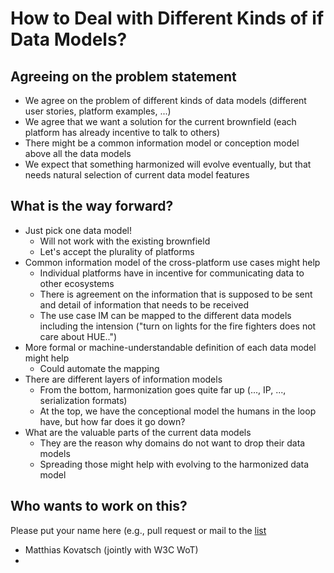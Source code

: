 # How to Deal with Different Kinds of if Data Models?

## Agreeing on the problem statement

* We agree on the problem of different kinds of data models (different user stories, platform examples, ...)
* We agree that we want a solution for the current brownfield (each platform has already incentive to talk to others) 
* There might be a common information model or conception model above all the data models
* We expect that something harmonized will evolve eventually, but that needs natural selection of current data model features

## What is the way forward?

* Just pick one data model!
  * Will not work with the existing brownfield
  * Let's accept the plurality of platforms
* Common information model of the cross-platform use cases might help
  * Individual platforms have in incentive for communicating data to other ecosystems
  * There is agreement on the information that is supposed to be sent and detail of information that needs to be received
  * The use case IM can be mapped to the different data models including the intension ("turn on lights for the fire fighters does not care about HUE..")
* More formal or machine-understandable definition of each data model might help
  * Could automate the mapping
* There are different layers of information models
  * From the bottom, harmonization goes quite far up (..., IP, ..., serialization formats)
  * At the top, we have the conceptional model the humans in the loop have, but how far does it go down?
* What are the valuable parts of the current data models
  * They are the reason why domains do not want to drop their data models
  * Spreading those might help with evolving to the harmonized data model

## Who wants to work on this?

Please put your name here (e.g., pull request or mail to the [list](https://www.irtf.org/mailman/listinfo/t2trg)

* Matthias Kovatsch (jointly with W3C WoT)
* 
